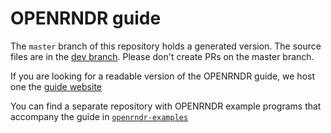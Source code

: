 # OPENRNDR guide

The `master` branch of this repository holds a generated version. The source files are in the [dev branch](https://github.com/openrndr/openrndr-guide/tree/dev). Please don't create PRs on the master branch.

If you are looking for a readable version of the OPENRNDR guide, we host one the [guide website](https://guide.openrndr.org)

You can find a separate repository with OPENRNDR example programs that accompany the guide in [`openrndr-examples`](https://github.com/openrndr/openrndr-examples)